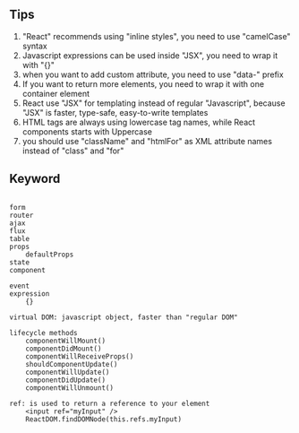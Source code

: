 ## Tips
1. "React" recommends using "inline styles", you need to use "camelCase" syntax
2. Javascript expressions can be used inside "JSX", you need to wrap it with "{}"
3. when you want to add custom attribute, you need to use "data-" prefix
4. If you want to return more elements, you need to wrap it with one container element
5. React use "JSX" for templating instead of regular "Javascript", because "JSX" is faster, type-safe, easy-to-write templates
6. HTML tags are always using lowercase tag names, while React components starts with Uppercase
7. you should use "className" and "htmlFor" as XML attribute names instead of "class" and "for"


## Keyword
```  

form
router
ajax
flux
table
props
    defaultProps
state
component

event
expression
    {}

virtual DOM: javascript object, faster than "regular DOM"

lifecycle methods
    componentWillMount()
    componentDidMount()
    componentWillReceiveProps()
    shouldComponentUpdate()
    componentWillUpdate()
    componentDidUpdate()
    componentWillUnmount()

ref: is used to return a reference to your element
    <input ref="myInput" />
    ReactDOM.findDOMNode(this.refs.myInput)
```
